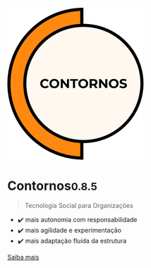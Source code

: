 ![Contornos Logotipo](./assets/logo.png ':size=220')
	
<h1 id="cover-heading">
<span>Contornos<small>0.8.5</small></span>
</h1>

>  Tecnologia Social para Organizações

- ✔️ mais autonomia com responsabilidade
- ✔️ mais agilidade e experimentação
- ✔️ mais adaptação fluída da estrutura 

[Saiba mais](inicio)


